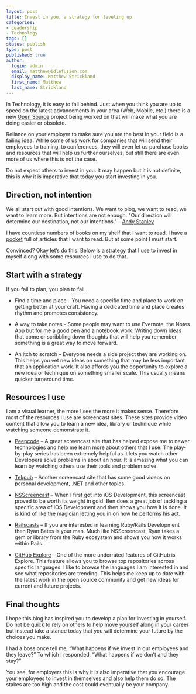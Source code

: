 ```yaml
---
layout: post
title: Invest in you, a strategy for leveling up
categories:
- Leadership
- Technology
tags: []
status: publish
type: post
published: true
author:
  login: admin
  email: matthew@idlefusion.com
  display_name: Matthew Strickland
  first_name: Matthew
  last_name: Strickland
---
```

In Technology, it is easy to fall behind.  Just when you think you are up to speed on the latest advancements in your area (Web, Mobile, etc.) there is a new [Open Source](http://github.com/explore) project being worked on that will make what you are doing easier or obsolete.

Reliance on your employer to make sure you are the best in your field is a failing idea.  While some of us work for companies that will send their employees to training, to conferences, they will even let us purchase books and resources that will help us further ourselves, but still there are even more of us where this is not the case.

Do not expect others to invest in you.  It may happen but it is not definite, this is why it is imperative that today you start investing in you.

<!-- more -->

## Direction, not intention

We all start out with good intentions.  We want to blog, we want to read, we want to learn more.  But intentions are not enough.  "Our direction will determine our destination, not our intentions." - [Andy Stanley](http://andystanley.com)

I have countless numbers of books on my shelf that I want to read.  I have a [pocket](http://getpocket.com) full of articles that I want to read. But at some point I must start.

Convinced?  Okay let’s do this.  Below is a strategy that I use to invest in myself along with some resources I use to do that.

## Start with a strategy

If you fail to plan, you plan to fail.

* Find a time and place - You need a specific time and place to work on getting better at your craft.  Having a dedicated time and place creates rhythm and promotes consistency.

* A way to take notes - Some people may want to use Evernote, the Notes App but for me a good pen and a notebook work.  Writing down ideas that come or scribbling down thoughts that will help you remember something is a great way to move forward.

* An itch to scratch – Everyone needs a side project they are working on.  This helps you vet new ideas on something that may be less important that an application work.  It also affords you the opportunity to explore a new idea or technique on something smaller scale.  This usually means quicker turnaround time.

## Resources I use

I am a visual learner, the more I see the more it makes sense.  Therefore most of the resources I use are screencast sites.  These sites provide video content that allow you to learn a new idea, library or technique while watching someone demonstrate it.

* [Peepcode](http://peepcode.com) – A great screencast site that has helped expose me to newer technologies and help me learn more about others that I use.  The play-by-play series has been extremely helpful as it lets you watch other Developers solve problems in about an hour.  It is amazing what you can learn by watching others use their tools and problem solve.

* [Tekpub](http://tekpub.com) – Another screencast site that has some good videos on personal development, .NET and other topics.

* [NSScreencast](http://nsscreencast.com) – When I first got into iOS Development, this screencast proved to be worth its weight in gold.  Ben does a great job of tackling a specific area of iOS Development and then shows you how it is done.  It is kind of like the magician letting you in on how he performs his act.

* [Railscasts](http://railscasts.com) – If you are interested in learning Ruby/Rails Development then Ryan Bates is your man.  Much like NSScreencast, Ryan takes a gem or library from the Ruby ecosystem and shows you how it works within Rails.

* [GitHub Explore](http://github.com/explore) – One of the more underrated features of GitHub is Explore.  This feature allows you to browse top repositories across specific languages.  I like to browse the languages I am interested in and see what repositories are trending.  This helps me keep up to date with the latest work in the open source community and get new ideas for current and future projects.

## Final thoughts

I hope this blog has inspired you to develop a plan for investing in yourself.  Do not be quick to rely on others to help move yourself along in your career but instead take a stance today that you will determine your future by the choices you make.

I had a boss once tell me, “What happens if we invest in our employees and they leave?”  To which I responded, “What happens if we don’t and they stay?”

You see, for employers this is why it is also imperative that you encourage your employees to invest in themselves and also help them do so.  The stakes are too high and the cost could eventually be your company.
